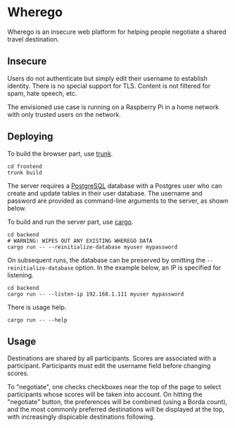 # Wherego

Wherego is an insecure web platform
for helping people negotiate a shared travel destination.

## Insecure

Users do not authenticate but simply edit their username
to establish identity.
There is no special support for TLS.
Content is not filtered for spam, hate speech, etc.

The envisioned use case is running on a Raspberry Pi
in a home network with only trusted users on the network.

## Deploying

To build the browser part,
use [trunk](https://trunkrs.dev/).

    cd frontend
    trunk build

The server requires a [PostgreSQL](https://www.postgresql.org/)
database with a Postgres user who can create and update tables
in their user database.
The username and password are provided as command-line arguments to the server,
as shown below.

To build and run the server part,
use [cargo](https://doc.rust-lang.org/cargo/).

    cd backend
    # WARNING: WIPES OUT ANY EXISTING WHEREGO DATA
    cargo run -- --reinitialize-database myuser mypassword

On subsequent runs, the database can be preserved
by omitting the `--reinitialize-database` option.
In the example below, an IP is specified for listening.

    cd backend
    cargo run -- --listen-ip 192.168.1.111 myuser mypassword

There is usage help.

    cargo run -- --help

## Usage

Destinations are shared by all participants.
Scores are associated with a participant.
Participants must edit the username field before changing scores.

To "negotiate", one checks checkboxes near the top of the page
to select participants whose scores will be taken into account.
On hitting the "negotiate" button,
the preferences will be combined (using a Borda count),
and the most commonly preferred destinations will be displayed
at the top, with increasingly dispicable destinations following.

